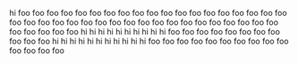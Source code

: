hi
foo
foo
foo
foo
foo
foo
foo
foo
foo
foo
foo
foo
foo
foo
foo
foo
foo
foo
foo
foo
foo
foo
foo
foo
foo
foo
foo
foo
foo
foo
foo
foo
foo
foo
foo
foo
foo
foo
foo
foo
foo
foo
foo
hi
hi
hi
hi
hi
hi
hi
hi
hi
hi
foo
foo
foo
foo
foo
foo
foo
foo
foo
foo
foo
hi
hi
hi
hi
hi
hi
hi
hi
hi
hi
hi
foo
foo
foo
foo
foo
foo
foo
foo
foo
foo
foo
foo
foo
foo

